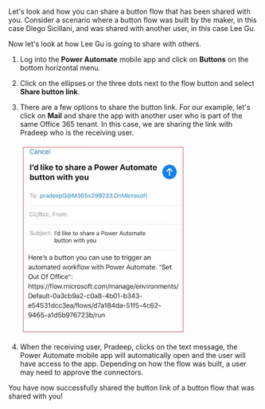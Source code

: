 Let's look and how you can share a button flow that has been shared with you.
Consider a scenario where a button flow was built by the maker, in this case 
Diego Sicillani, and was shared with another user, in this case Lee Gu. 

Now let's look at how Lee Gu is going to share with others.

1.  Log into the **Power Automate** mobile app and click on **Buttons** 
    on the bottom horizontal menu.

1.  Click on the ellipses or the three dots next to the flow button and 
    select **Share button link**.

1.  There are a few options to share the button link. For our example, 
    let's click on **Mail** and share the app with another user who is 
    part of the same Office 365 tenant. In this case, we are sharing 
    the link with Pradeep who is the receiving user.

    ![share button email mobile device](../media/share-button-email-mobile-device.jpg)

1.  When the receiving user, Pradeep, clicks on the text message, 
    the Power Automate mobile app will automatically open and 
    the user will have access to the app. Depending on how the flow was 
    built, a user may need to approve the connectors.

You have now successfully shared the button link of a button flow
that was shared with you!
